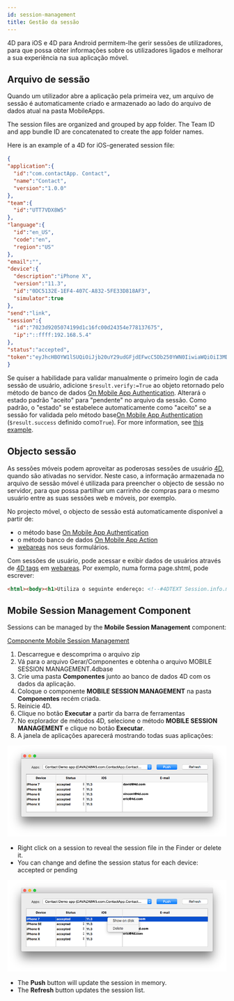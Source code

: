 ```yaml
---
id: session-management
title: Gestão da sessão
---
```



4D para iOS e 4D para Android permitem-lhe gerir sessões de utilizadores, para que possa obter informações sobre os utilizadores ligados e melhorar a sua experiência na sua aplicação móvel.


## Arquivo de sessão

Quando um utilizador abre a aplicação pela primeira vez, um arquivo de sessão é automaticamente criado e armazenado ao lado do arquivo de dados atual na pasta MobileApps.

The session files are organized and grouped by app folder. The Team ID and app bundle ID are concatenated to create the app folder names.

Here is an example of a 4D for iOS-generated session file:

```json
{
"application":{
  "id":"com.contactApp. Contact",
  "name":"Contact",
  "version":"1.0.0"
},
"team":{
  "id":"UTT7VDX8W5"
},
"language":{
  "id":"en_US",
  "code":"en",
  "region":"US"
},
"email":"",
"device":{
  "description":"iPhone X",
  "version":"11.3",
  "id":"0DC5132E-1EF4-407C-A832-5FE33D818AF3",
  "simulator":true
},
"send":"link",
"session":{
  "id":"7023d9205074199d1c16fc00d24354e778137675",
  "ip":"::ffff:192.168.5.4"
},
"status":"accepted",
"token":"eyJhcHBOYW1lSUQiOiJjb20uY29udGFjdEFwcC5Db250YWN0IiwiaWQiOiI3MDIzZDkyMDUwNzQxOTlkMWMxNmZjMDBkMjQzNTRlNzc4MTM3Njc1IiwidGVhbUlEIjoiVVRUN1ZEWDhXNSJ9"
}

```

Se quiser a habilidade para validar manualmente o primeiro login de cada sessão de usuário, adicione `$result.verify:=True` ao objeto retornado pelo método de banco de dados [On Mobile App Authentication](../4d/on-mobile-app-authentication.md). Alterará o estado padrão "aceito" para "pendente" no arquivo da sessão. Como padrão, o "estado" se estabelece automaticamente como "aceito" se a sessão for validada pelo método base[On Mobile App Authentication](../4d/on-mobile-app-authentication.md) (`$result.success` definido como`True`). For more information, see [this example](../tutorials/login-forms/email.md#without-the-component).


## Objecto sessão

As sessões móveis podem aproveitar as poderosas sessões de usuário [4D](https://developer.4d.com/docs/WebServer/sessions.html), quando são ativadas no servidor. Neste caso, a informação armazenada no arquivo de sessão móvel [](#session-file) é utilizada para preencher o objecto de sessão [](https://developer.4d.com/docs/API/SessionClass.html) no servidor, para que possa partilhar um carrinho de compras para o mesmo usuário entre as suas sessões web e móveis, por exemplo.

No projecto móvel, o objecto de sessão [](https://developer.4d.com/docs/API/SessionClass.html) está automaticamente disponível a partir de:

- o método base [On Mobile App Authentication](../4d/on-mobile-app-authentication.md)
- o método banco de dados [On Mobile App Action](../4d/on-mobile-app-action.md)
- [webareas](https://github.com/mesopelagique/form-detail-WebArea) nos seus formulários.

Com sessões de usuário, pode acessar e exibir dados de usuários através de [4D tags](https://developer.4d.com/docs/Tags/tags.html) em [webareas](https://github.com/mesopelagique/form-detail-WebArea). Por exemplo, numa forma page.shtml, pode escrever:

```html
<html><body><h1>Utiliza o seguinte endereço: <!--#4DTEXT Session.info.mobile.email--> </h1></body></html>
```




## Mobile Session Management Component

Sessions can be managed by the **Mobile Session Management** component:

<div>
<a className="button button--primary"
href="https://github.com/4d/Mobile-Session-Management/releases/latest">Componente Mobile Session Management</a>
</div>

1. Descarregue e descomprima o arquivo zip
2. Vá para o arquivo Gerar/Componentes e obtenha o arquivo MOBILE SESSION MANAGEMENT.4dbase
3. Crie uma pasta **Componentes** junto ao banco de dados 4D com os dados da aplicação.
4. Coloque o componente **MOBILE SESSION MANAGEMENT** na pasta **Componentes** recém criada.
5. Reinicie 4D.
6. Clique no botão **Executar** a partir da barra de ferramentas
7. No explorador de métodos 4D, selecione o método **MOBILE SESSION MANAGEMENT** e clique no botão **Executar**.
8. A janela de aplicações aparecerá mostrando todas suas aplicações:

![Session](img/session-management.png)

* Right click on a session to reveal the session file in the Finder or delete it.
* You can change and define the session status for each device: accepted or pending

![Session selected](img/session-management-selected.png)


* The **Push** button will update the session in memory.
* The **Refresh** button updates the session list. 


